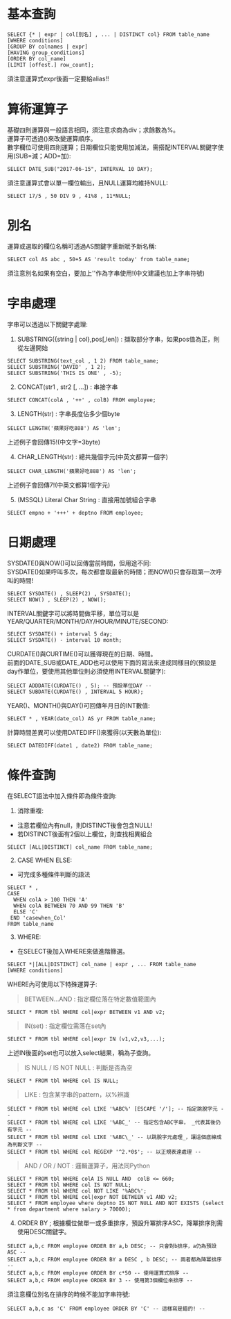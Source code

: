 # 基本查詢
```
SELECT {* | expr | col[別名] , ... | DISTINCT col} FROM table_name
[WHERE conditions]
[GROUP BY colnames | expr]
[HAVING group_conditions]
[ORDER BY col_name]
[LIMIT [offest.] row_count];
```
須注意運算式expr後面一定要給alias!!  

# 算術運算子
基礎四則運算與一般語言相同，須注意求商為div；求餘數為%。  
運算子可透過()來改變運算順序。  
數字欄位可使用四則運算；日期欄位只能使用加減法，需搭配INTERVAL關鍵字使用(SUB=減；ADD=加):  
```
SELECT DATE_SUB("2017-06-15", INTERVAL 10 DAY);
```
須注意運算式會以單一欄位輸出，且NULL運算均維持NULL:  
```
SELECT 17/5 , 50 DIV 9 , 41%8 , 11*NULL;
```

# 別名
運算或選取的欄位名稱可透過AS關鍵字重新賦予新名稱:  
```
SELECT col AS abc , 50+5 AS 'result today' from table_name;
```
須注意別名如果有空白，要加上''作為字串使用!(中文建議也加上字串符號)  

# 字串處理
字串可以透過以下關鍵字處理:  
1. SUBSTRING({string | col},pos[,len]) : 擷取部分字串，如果pos值為正，則從左邊開始
```
SELECT SUBSTRING(text_col , 1 2) FROM table_name;
SELECT SUBSTRING('DAVID' , 1 2);
SELECT SUBSTRING('THIS IS ONE' , -5);

```
2. CONCAT(str1 , str2 [, ...]) : 串接字串
```
SELECT CONCAT(colA , '++' , colB) FROM employee;
```
3. LENGTH(str) : 字串長度佔多少個byte
```
SELECT LENGTH('蘋果好吃888') AS 'len';
```
上述例子會回傳15!(中文字=3byte)

4. CHAR_LENGTH(str) : 總共幾個字元(中英文都算一個字)
```
SELECT CHAR_LENGTH('蘋果好吃888') AS 'len';
```
上述例子會回傳7!(中英文都算1個字元)

5. (MSSQL) Literal Char String : 直接用加號組合字串
```
SELECT empno + '+++' + deptno FROM employee;
```

# 日期處理
SYSDATE()與NOW()可以回傳當前時間，但用途不同:  
SYSDATE()如果呼叫多次，每次都會取最新的時間；而NOW()只會存取第一次呼叫的時間!  
```
SELECT SYSDATE() , SLEEP(2) , SYSDATE();
SELECT NOW() , SLEEP(2) , NOW();
```

INTERVAL關鍵字可以將時間做平移，單位可以是YEAR/QUARTER/MONTH/DAY/HOUR/MINUTE/SECOND:  
```
SELECT SYSDATE() + interval 5 day;
SELECT SYSDATE() - interval 10 month;
```

CURDATE()與CURTIME()可以獲得現在的日期、時間。  
前面的DATE_SUB或DATE_ADD也可以使用下面的寫法來達成同樣目的(預設是day作單位，要使用其他單位則必須使用INTERVAL關鍵字):  
```
SELECT ADDDATE(CURDATE() , 5); -- 預設單位DAY --
SELECT SUBDATE(CURDATE() , INTERVAL 5 HOUR);
```

YEAR()、MONTH()與DAY()可回傳年月日的INT數值:  
```
SELECT * , YEAR(date_col) AS yr FROM table_name;
```

計算時間差異可以使用DATEDIFF()來獲得(以天數為單位):  
```
SELECT DATEDIFF(date1 , date2) FROM table_name;
```

# 條件查詢
在SELECT語法中加入條件即為條件查詢:  
1. 消除重複: 
  - 注意若欄位內有null，則DISTINCT後會包含NULL!
  - 若DISTINCT後面有2個以上欄位，則查找相異組合
```
SELECT [ALL|DISTINCT] col_name FROM table_name;
```
2. CASE WHEN ELSE:
  - 可完成多種條件判斷的語法
```
SELECT * , 
CASE
  WHEN colA > 100 THEN 'A'
  WHEN colA BETWEEN 70 AND 99 THEN 'B'
  ELSE 'C'
 END 'casewhen_Col'
FROM table_name
```
3. WHERE:
  - 在SELECT後加入WHERE來做進階篩選。
```
SELECT *|[ALL|DISTINCT] col_name | expr , ... FROM table_name
[WHERE conditions]
```
WHERE內可使用以下特殊運算子:
> BETWEEN...AND : 指定欄位落在特定數值範圍內  
```
SELECT * FROM tbl WHERE col|expr BETWEEN v1 AND v2;
```
> IN(set) : 指定欄位需落在set內  
```
SELECT * FROM tbl WHERE col|expr IN (v1,v2,v3,...);
```
上述IN後面的set也可以放入select結果，稱為子查詢。  
> IS NULL / IS NOT NULL : 判斷是否為空  
```
SELECT * FROM tbl WHERE col IS NULL;
```
> LIKE : 包含某字串的pattern，以%辨識  
```
SELECT * FROM tbl WHERE col LIKE '%ABC%' [ESCAPE '/']; -- 指定跳脫字元 --
SELECT * FROM tbl WHERE col LIKE '%ABC_' -- 指定包含ABC字串， _代表其後仍有字元 --
SELECT * FROM tbl WHERE col LIKE '%ABC\_' -- 以跳脫字元處理_，讓這個底線成為判斷文字 --
SELECT * FROM tbl WHERE col REGEXP '^2.*0$'; -- 以正規表達處理 --
```
> AND / OR / NOT : 邏輯運算子，用法同Python
```
SELECT * FROM tbl WHERE colA IS NULL AND  colB <= 660;
SELECT * FROM tbl WHERE col IS NOT NULL;
SELECT * FROM tbl WHERE col NOT LIKE '%ABC%';
SELECT * FROM tbl WHERE col|expr NOT BETWEEN v1 AND v2;
SELECT * FROM employee where deptno IS NOT NULL AND NOT EXISTS (select * from department where salary > 70000);
```
4. ORDER BY ; 根據欄位做單一或多重排序，預設升冪排序ASC，降冪排序則需使用DESC關鍵字。
```
SELECT a,b,c FROM employee ORDER BY a,b DESC; -- 只會對b排序，a仍為預設ASC --
SELECT a,b,c FROM employee ORDER BY a DESC , b DESC; -- 兩者都為降冪排序 --
SELECT a,b,c FROM employee ORDER BY c*50 -- 使用運算式排序 --
SELECT a,b,c FROM employee ORDER BY 3 -- 使用第3個欄位來排序 --
```
須注意欄位別名在排序的時候不能加字串符號:
```
SELECT a,b,c as 'C' FROM employee ORDER BY 'C' -- 這樣寫是錯的! -- 
```
